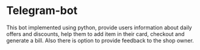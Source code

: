 # Telegram-bot
This bot implemented using python, provide users information about daily offers and discounts, help them to add item in their card, checkout and generate a bill. Also there is option to provide feedback to the shop owner.
